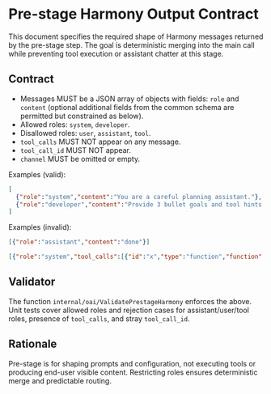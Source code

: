 # Pre-stage Harmony Output Contract

This document specifies the required shape of Harmony messages returned by the pre-stage step. The goal is deterministic merging into the main call while preventing tool execution or assistant chatter at this stage.

## Contract

- Messages MUST be a JSON array of objects with fields: `role` and `content` (optional additional fields from the common schema are permitted but constrained as below).
- Allowed roles: `system`, `developer`.
- Disallowed roles: `user`, `assistant`, `tool`.
- `tool_calls` MUST NOT appear on any message.
- `tool_call_id` MUST NOT appear.
- `channel` MUST be omitted or empty.

Examples (valid):

```json
[
  {"role":"system","content":"You are a careful planning assistant."},
  {"role":"developer","content":"Provide 3 bullet goals and tool hints."}
]
```

Examples (invalid):

```json
[{"role":"assistant","content":"done"}]
```

```json
[{"role":"system","tool_calls":[{"id":"x","type":"function","function":{"name":"foo"}}]}]
```

## Validator

The function `internal/oai/ValidatePrestageHarmony` enforces the above. Unit tests cover allowed roles and rejection cases for assistant/user/tool roles, presence of `tool_calls`, and stray `tool_call_id`.

## Rationale

Pre-stage is for shaping prompts and configuration, not executing tools or producing end-user visible content. Restricting roles ensures deterministic merge and predictable routing.
